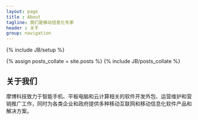 ```yaml
---
layout: page
title : About
tagline: 我们是移动信息化专家
header : 关于
group: navigation
---
```

{% include JB/setup %}

{% assign posts_collate = site.posts %}
{% include JB/posts_collate %}

## 关于我们
摩博科技致力于智能手机、平板电脑和云计算相关的软件开发外包、运营维护和营销推广工作，同时为各类企业和政府提供多种移动互联网和移动信息化软件产品和解决方案。